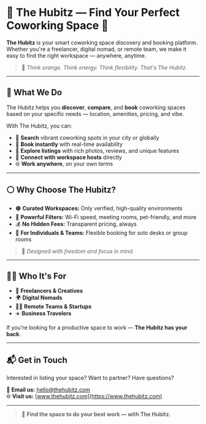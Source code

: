 # 🧭 The Hubitz — Find Your Perfect Coworking Space 🧡

**The Hubitz** is your smart coworking space discovery and booking platform.  
Whether you're a freelancer, digital nomad, or remote team, we make it easy to find the right workspace — anywhere, anytime.

> 🔸 *Think orange. Think energy. Think flexibility. That's The Hubitz.*

---

## 🍊 What We Do

The Hubitz helps you **discover**, **compare**, and **book** coworking spaces based on your specific needs — location, amenities, pricing, and vibe.

With The Hubitz, you can:

- 🔎 **Search** vibrant coworking spots in your city or globally  
- 📅 **Book instantly** with real-time availability  
- 🧡 **Explore listings** with rich photos, reviews, and unique features  
- 💬 **Connect with workspace hosts** directly  
- 🌐 **Work anywhere**, on your own terms

---

## ⚪ Why Choose The Hubitz?

- 🟠 **Curated Workspaces:** Only verified, high-quality environments  
- 🧰 **Powerful Filters:** Wi-Fi speed, meeting rooms, pet-friendly, and more  
- 💰 **No Hidden Fees:** Transparent pricing, always  
- 👥 **For Individuals & Teams:** Flexible booking for solo desks or group rooms  

> 🧡 *Designed with freedom and focus in mind.*

---

## 👨‍💻 Who It's For

- 🎨 **Freelancers & Creatives**  
- 🌍 **Digital Nomads**  
- 🧑‍💼 **Remote Teams & Startups**  
- ✈️ **Business Travelers**  

If you're looking for a productive space to work — **The Hubitz has your back**.

---

## 📬 Get in Touch

Interested in listing your space? Want to partner? Have questions?

📧 **Email us:** hello@thehubitz.com  
🌐 **Visit us:** [www.thehubitz.com](https://www.thehubitz.com)

---

> 🧡 **Find the space to do your best work — with The Hubitz.**
